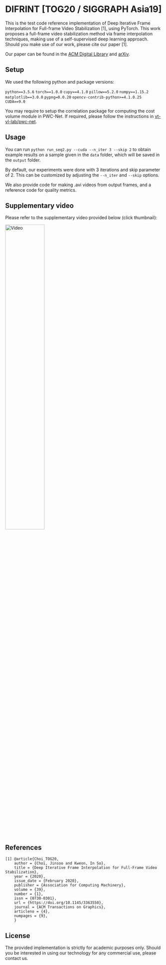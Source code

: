 # DIFRINT [TOG20 / SIGGRAPH Asia19]
This is the test code reference implementation of Deep Iterative Frame Interpolation for Full-frame Video Stabilization [1], using PyTorch.
This work proposes a full-frame video stabilization method via frame interpolation techniques, making use of a self-supervised deep learning approach.
Should you make use of our work, please cite our paper [1].

Our paper can be found in the <a href="https://dl.acm.org/doi/abs/10.1145/3363550">ACM Digital Library</a> and <a href="https://arxiv.org/abs/1909.02641">arXiv</a>.

## Setup
We used the following python and package versions:

`python==3.5.6`
`torch==1.0.0`
`cupy==4.1.0`
`pillow==5.2.0`
`numpy==1.15.2`
`matplotlib==3.0.0`
`pypng=0.0.20`
`opencv-contrib-python>=4.1.0.25`
`CUDA==9.0`

You may require to setup the correlation package for computing the cost volume module in PWC-Net.
If required, please follow the instructions in <a href="https://github.com/vt-vl-lab/pwc-net.pytorch">vt-vl-lab/pwc-net</a>.

## Usage
You can run `python run_seq2.py --cuda --n_iter 3 --skip 2` to obtain example results on a sample given in the `data` folder, which will be saved in the `output` folder.

By default, our experiments were done with 3 iterations and skip parameter of 2.
This can be customized by adjusting the `--n_iter` and `--skip` options.

We also provide code for making .avi videos from output frames, and a reference code for quality metrics.

## Supplementary video
Please refer to the supplementary video provided below (click thumbnail):

<a href="https://youtu.be/qXi9NXOvIgM" rel="Video"><img src="http://img.youtube.com/vi/qXi9NXOvIgM/0.jpg" alt="Video" width="50%"></a>


## References
```
[1] @article{Choi_TOG20,
	author = {Choi, Jinsoo and Kweon, In So},
	title = {Deep Iterative Frame Interpolation for Full-Frame Video Stabilization},
	year = {2020},
	issue_date = {February 2020},
	publisher = {Association for Computing Machinery},
	volume = {39},
	number = {1},
	issn = {0730-0301},
	url = {https://doi.org/10.1145/3363550},
	journal = {ACM Transactions on Graphics},
	articleno = {4},
	numpages = {9},
    }
```

## License
The provided implementation is strictly for academic purposes only. 
Should you be interested in using our technology for any commercial use, please contact us.
